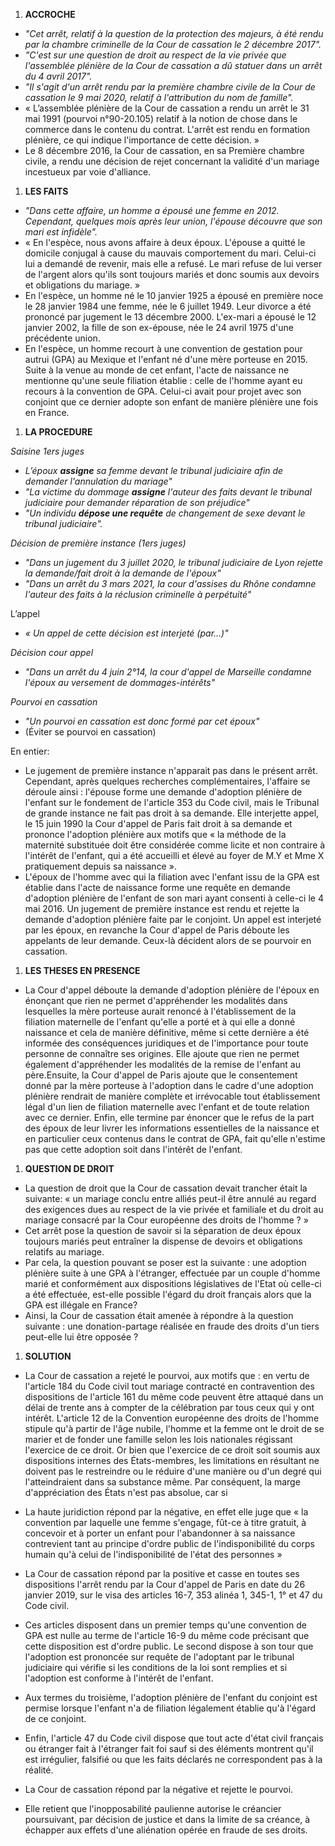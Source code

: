 1. **ACCROCHE**

- _"Cet arrêt, relatif à la question de la protection des majeurs, à été rendu par la chambre criminelle de la Cour de cassation le 2 décembre 2017"._
- _"C'est sur une question de droit au respect de la vie privée que l'assemblée plénière de la Cour de cassation a dû statuer dans un arrêt du 4 avril 2017"._
- _"Il s'agit d'un arrêt rendu par la première chambre civile de la Cour de cassation le 9 mai 2020, relatif à l'attribution du nom de famille"._
- « L’assemblée plénière de la Cour de cassation a rendu un arrêt le 31 mai 1991 (pourvoi n°90-20.105) relatif à la notion de chose dans le commerce dans le contenu du contrat. L'arrêt est rendu en formation plénière, ce qui indique l'importance de cette décision. »
- Le 8 décembre 2016, la Cour de cassation, en sa Première chambre civile, a rendu une décision de rejet concernant la validité d'un mariage incestueux par voie d'alliance.


1. **LES FAITS**

- _"Dans cette affaire, un homme a épousé une femme en 2012. Cependant, quelques mois après leur union, l'épouse découvre que son mari est infidèle"._
- « En l'espèce, nous avons affaire à deux époux. L'épouse a quitté le domicile conjugal à cause du mauvais comportement du mari. Celui-ci lui a demandé de revenir, mais elle a refusé. Le mari refuse de lui verser de l'argent alors qu'ils sont toujours mariés et donc soumis aux devoirs et obligations du mariage. »
- En l'espèce, un homme né le 10 janvier 1925 a épousé en première noce le 28 janvier 1984 une femme, née le 6 juillet 1949. Leur divorce a été prononcé par jugement le 13 décembre 2000. L'ex-mari a épousé le 12 janvier 2002, la fille de son ex-épouse, née le 24 avril 1975 d'une précédente union.
- En l'espèce, un homme recourt à une convention de gestation pour autrui (GPA) au Mexique et l'enfant né d'une mère porteuse en 2015. Suite à la venue au monde de cet enfant, l'acte de naissance ne mentionne qu'une seule filiation établie : celle de l'homme ayant eu recours à la convention de GPA. Celui-ci avait pour projet avec son conjoint que ce dernier adopte son enfant de manière plénière une fois en France.

1. **LA PROCEDURE**

_Saisine 1ers juges_
- _L’époux_ **_assigne_** _sa femme devant le tribunal judiciaire afin de demander l'annulation du mariage"_
- _"La victime du dommage_ **_assigne_** _l'auteur des faits devant le tribunal judiciaire pour demander réparation de son préjudice"_
- _"Un individu_ **_dépose une requête_** _de changement de sexe devant le tribunal judiciaire"._

  

_Décision de première instance (1ers juges)_
- _"Dans un jugement du 3 juillet 2020, le tribunal judiciaire de Lyon rejette la demande/fait droit à la demande de l'époux"_
- _"Dans un arrêt du 3 mars 2021, la cour d'assises du Rhône condamne l'auteur des faits à la réclusion criminelle à perpétuité"_

L’appel
- _« Un appel de cette décision est interjeté (par…)"_

_Décision cour appel_
- _"Dans un arrêt du 4 juin 2°14, la cour d'appel de Marseille condamne l'époux au versement de dommages-intérêts"_

_Pourvoi en cassation_
- _"Un pourvoi en cassation est donc formé par cet époux"_
- (Éviter se pourvoi en cassation)

En entier:

- Le jugement de première instance n'apparait pas dans le présent arrêt. Cependant, après quelques recherches complémentaires, l'affaire se déroule ainsi : l'épouse forme une demande d'adoption plénière de l'enfant sur le fondement de l'article 353 du Code civil, mais le Tribunal de grande instance ne fait pas droit à sa demande. Elle interjette appel, le 15 juin 1990 la Cour d'appel de Paris fait droit à sa demande et prononce l'adoption plénière aux motifs que « la méthode de la maternité substituée doit être considérée comme licite et non contraire à l'intérêt de l'enfant, qui a été accueilli et élevé au foyer de M.Y et Mme X pratiquement depuis sa naissance ».
- L'époux de l'homme avec qui la filiation avec l'enfant issu de la GPA est établie dans l'acte de naissance forme une requête en demande d'adoption plénière de l'enfant de son mari ayant consenti à celle-ci le 4 mai 2016. Un jugement de première instance est rendu et rejette la demande d'adoption plénière faite par le conjoint. Un appel est interjeté par les époux, en revanche la Cour d'appel de Paris déboute les appelants de leur demande. Ceux-là décident alors de se pourvoir en cassation.

  

1. **LES THESES EN PRESENCE**

- La Cour d'appel déboute la demande d'adoption plénière de l'époux en énonçant que rien ne permet d'appréhender les modalités dans lesquelles la mère porteuse aurait renoncé à l'établissement de la filiation maternelle de l'enfant qu'elle a porté et à qui elle a donné naissance et cela de manière définitive, même si cette dernière a été informée des conséquences juridiques et de l'importance pour toute personne de connaître ses origines. Elle ajoute que rien ne permet également d'appréhender les modalités de la remise de l'enfant au père.Ensuite, la Cour d'appel de Paris ajoute que le consentement donné par la mère porteuse à l'adoption dans le cadre d'une adoption plénière rendrait de manière complète et irrévocable tout établissement légal d'un lien de filiation maternelle avec l'enfant et de toute relation avec ce dernier. Enfin, elle termine par énoncer que le refus de la part des époux de leur livrer les informations essentielles de la naissance et en particulier ceux contenus dans le contrat de GPA, fait qu'elle n'estime pas que cette adoption soit dans l'intérêt de l'enfant.

  

1. **QUESTION DE DROIT**

- La question de droit que la Cour de cassation devait trancher était la suivante: « un mariage conclu entre alliés peut-il être annulé au regard des exigences dues au respect de la vie privée et familiale et du droit au mariage consacré par la Cour européenne des droits de l'homme ? »
- Cet arrêt pose la question de savoir si la séparation de deux époux toujours mariés peut entraîner la dispense de devoirs et obligations relatifs au mariage.
- Par cela, la question pouvant se poser est la suivante : une adoption plénière suite à une GPA à l'étranger, effectuée par un couple d'homme marié et conformément aux dispositions législatives de l'Etat où celle-ci a été effectuée, est-elle possible l'égard du droit français alors que la GPA est illégale en France?
- Ainsi, la Cour de cassation était amenée à répondre à la question suivante : une donation-partage réalisée en fraude des droits d'un tiers peut-elle lui être opposée ?

  

1. **SOLUTION**

- La Cour de cassation a rejeté le pourvoi, aux motifs que : en vertu de l'article 184 du Code civil tout mariage contracté en contravention des dispositions de l'article 161 du même code peuvent être attaqué dans un délai de trente ans à compter de la célébration par tous ceux qui y ont intérêt. L'article 12 de la Convention européenne des droits de l'homme stipule qu'à partir de l'âge nubile, l'homme et la femme ont le droit de se marier et de fonder une famille selon les lois nationales régissant l'exercice de ce droit. Or bien que l'exercice de ce droit soit soumis aux dispositions internes des États-membres, les limitations en résultant ne doivent pas le restreindre ou le réduire d'une manière ou d'un degré qui l'atteindraient dans sa substance même. Par conséquent, la marge d'appréciation des États n'est pas absolue, car si
- La haute juridiction répond par la négative, en effet elle juge que « la convention par laquelle une femme s'engage, fût-ce à titre gratuit, à concevoir et à porter un enfant pour l'abandonner à sa naissance contrevient tant au principe d'ordre public de l'indisponibilité du corps humain qu'à celui de l'indisponibilité de l'état des personnes »
- La Cour de cassation répond par la positive et casse en toutes ses dispositions l'arrêt rendu par la Cour d'appel de Paris en date du 26 janvier 2019, sur le visa des articles 16-7, 353 alinéa 1, 345-1, 1° et 47 du Code civil.

- Ces articles disposent dans un premier temps qu'une convention de GPA est nulle au terme de l'article 16-9 du même code précisant que cette disposition est d'ordre public. Le second dispose à son tour que l'adoption est prononcée sur requête de l'adoptant par le tribunal judiciaire qui vérifie si les conditions de la loi sont remplies et si l'adoption est conforme à l'intérêt de l'enfant.
- Aux termes du troisième, l'adoption plénière de l'enfant du conjoint est permise lorsque l'enfant n'a de filiation légalement établie qu'à l'égard de ce conjoint.
- Enfin, l'article 47 du Code civil dispose que tout acte d'état civil français ou étranger fait à l'étranger fait foi sauf si des éléments montrent qu'il est irrégulier, falsifié ou que les faits déclarés ne correspondent pas à la réalité.

- La Cour de cassation répond par la négative et rejette le pourvoi.

- Elle retient que l'inopposabilité paulienne autorise le créancier poursuivant, par décision de justice et dans la limite de sa créance, à échapper aux effets d'une aliénation opérée en fraude de ses droits.